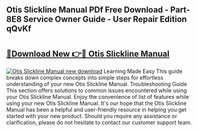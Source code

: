 ## Otis Slickline Manual PDf Free Download - Part-8E8 Service Owner Guide - User Repair Edition qQvKf

# <h2><a href="http://bc81076.oget.top/?id=Otis+Slickline+Manual">🔗Download New 👉🔴 Otis Slickline Manual</a></h2>

[![Otis Slickline Manual new download](https://i.imgur.com/5g1atiW.png)](http://bc81076.oget.top/?id=Otis+Slickline+Manual)
Learning Made Easy This guide breaks down complex concepts into simple steps for effortless understanding of your new Otis Slickline Manual. Troubleshooting Guide This section offers solutions to common issues encountered while using your Otis Slickline Manual. Enjoy the convenience of list of features while using your new Otis Slickline Manual. It's our hope that the Otis Slickline Manual has been a helpful and user-friendly resource in helping you get started with your new product. Should you require any assistance or clarification, please do not hesitate to contact our customer support team.
